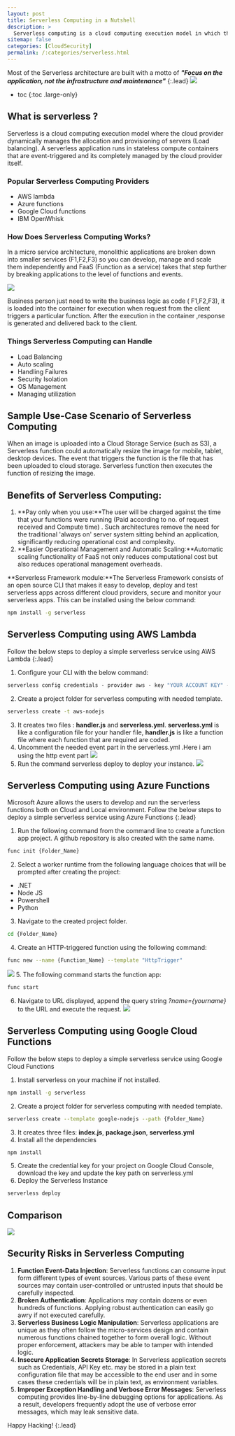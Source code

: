 ```yaml
---
layout: post
title: Serverless Computing in a Nutshell
description: >
  Serverless computing is a cloud computing execution model in which the cloud provider runs and manages the server. Read this blog for depeer insights, comparison of top cloud providers and security risks in serverless computing 
sitemap: false
categories: [CloudSecurity]
permalink: /:categories/serverless.html
---
```



Most of the Serverless architecture are built with a motto of ***"Focus on the application, not the infrastructure and maintenance"***
{:.lead}
![](http://localhost:4000//assets/img/blog/cloudsecurity/serverlesscomputing/1.jpeg)

* toc
{:toc .large-only}

## What is serverless ?
Serverless is a cloud computing execution model where the cloud provider dynamically manages the allocation and provisioning of servers (Load balancing). A serverless application runs in stateless compute containers that are event-triggered and its completely managed by the cloud provider itself.

### Popular Serverless Computing Providers
* AWS lambda
* Azure functions
* Google Cloud functions
* IBM OpenWhisk

### How Does Serverless Computing Works?
In a micro service architecture, monolithic applications are broken down into smaller services (F1,F2,F3) so you can develop, manage and scale them independently and FaaS (Function as a service) takes that step further by breaking applications to the level of functions and events.

![](http://localhost:4000//assets/img/blog/cloudsecurity/serverlesscomputing/2.png)

Business person just need to write the business logic as code ( F1,F2,F3), it is loaded into the container for execution when request from the client triggers a particular function. After the execution in the container ,response is generated and delivered back to the client.

### Things Serverless Computing can Handle
* Load Balancing
* Auto scaling
* Handling Failures
* Security Isolation
* OS Management
* Managing utilization

## Sample Use-Case Scenario of Serverless Computing
When an image is uploaded into a Cloud Storage Service (such as S3), a Serverless function could automatically resize the image for mobile, tablet, desktop devices. The event that triggers the function is the file that has been uploaded to cloud storage. Serverless function then executes the function of resizing the image.

## Benefits of Serverless Computing:

1. **Pay only when you use:**The user will be charged against the time that your functions were running (Paid according to no. of request received and Compute time) . Such architectures remove the need for the traditional 'always on' server system sitting behind an application, significantly reducing operational cost and complexity.
2. **Easier Operational Management and Automatic Scaling:**Automatic scaling functionality of FaaS not only reduces computational cost but also reduces operational management overheads.

**Serverless Framework module:**The Serverless Framework consists of an open source CLI that makes it easy to develop, deploy and test serverless apps across different cloud providers, secure and monitor your serverless apps. This can be installed using the below command:
```bash
npm install -g serverless
```

## Serverless Computing using AWS Lambda
Follow the below steps to deploy a simple serverless service using AWS Lambda
{:.lead}
1. Configure your CLI with the below command:
```bash
serverless config credentials - provider aws - key "YOUR ACCOUNT KEY" - secret " YOUR SECRET KEY"
```
2. Create a project folder for serverless computing with needed template.
```bash
serverless create -t aws-nodejs
```
3. It creates two files : **handler.js** and **serverless.yml**. **serverless.yml** is like a configuration file for your handler file, **handler.js** is like a function file where each function that are required are coded.
4. Uncomment the needed event part in the serverless.yml .Here i am using the http event part
![](http://localhost:4000//assets/img/blog/cloudsecurity/serverlesscomputing/3.png)
5. Run the command serverless deploy to deploy your instance.
![](http://localhost:4000//assets/img/blog/cloudsecurity/serverlesscomputing/4.png)

## Serverless Computing using Azure Functions
Microsoft Azure allows the users to develop and run the serverless functions both on Cloud and Local environment. 
Follow the below steps to deploy a simple serverless service using Azure Functions 
{:.lead}
1. Run the following command from the command line to create a function app project. A github repository is also created with the same name.
```bash
func init {Folder_Name}
```
2. Select a worker runtime from the following language choices that will be prompted after creating the project:
* .NET
* Node JS
* Powershell
* Python
3. Navigate to the created project folder.
```bash
cd {Folder_Name}
```
4. Create an HTTP-triggered function using the following command:
```bash
func new --name {Function_Name} --template "HttpTrigger"
```
![](http://localhost:4000//assets/img/blog/cloudsecurity/serverlesscomputing/5.png)
5. The following command starts the function app:
```bash
func start
```
6. Navigate to URL displayed, append the query string *?name={yourname}* to the URL and execute the request.
![](http://localhost:4000//assets/img/blog/cloudsecurity/serverlesscomputing/6.png)

## Serverless Computing using Google Cloud Functions
Follow the below steps to deploy a simple serverless service using Google Cloud Functions
1. Install serverless on your machine if not installed.
```bash
npm install -g serverless
```
2. Create a project folder for serverless computing with needed template.
```bash
serverless create --template google-nodejs --path {Folder_Name}
```
3. It creates three files: **index.js**, **package.json**, **serverless.yml**
4. Install all the dependencies
```bash
npm install
```
5. Create the credential key for your project on Google Cloud Console, download the key and update the key path on serverless.yml
6. Deploy the Serverless Instance
```bash
serverless deploy
```

## Comparison
![](http://localhost:4000/assets/img/blog/cloudsecurity/serverlesscomputing/7.png)

## Security Risks in Serverless Computing
1. **Function Event-Data Injection**: Serverless functions can consume input form different types of event sources. Various parts of these event sources may contain user-controlled or untrusted inputs that should be carefully inspected.
2. **Broken Authentication**: Applications may contain dozens or even hundreds of functions. Applying robust authentication can easily go awry if not executed carefully.
3. **Serverless Business Logic Manipulation**: Serverless applications are unique as they often follow the micro-services design and contain numerous functions chained together to form overall logic. Without proper enforcement, attackers may be able to tamper with intended logic.
4. **Insecure Application  Secrets Storage**: In Serverless application secrets such as Credentials, API Key etc. may be stored in a plain text configuration file that may be accessible to the end user and in some cases these credentials will be in plain text, as environment variables.
5. **Improper Exception Handling and Verbose Error Messages**: Serverless computing provides line-by-line debugging options for applications. As a result, developers frequently adopt the use of verbose error messages, which may leak sensitive data.

Happy Hacking!
{:.lead}